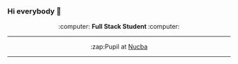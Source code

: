 ### Hi everybody 👋

<p align="center">:computer: <b>Full Stack Student </b> :computer:</p>
<hr>
<p align="center">
:zap:Pupil at <a href="https://nucba.com.ar/" target="_blank">Nucba</a>
<hr/>

